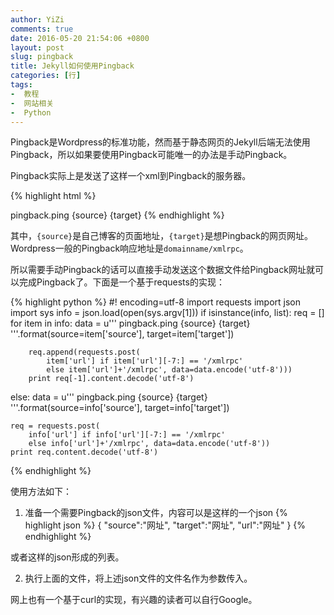 ```yaml
---
author: YiZi
comments: true
date: 2016-05-20 21:54:06 +0800
layout: post
slug: pingback
title: Jekyll如何使用Pingback
categories: [行]
tags:
-  教程
-  网站相关
-  Python
---
```

Pingback是Wordpress的标准功能，然而基于静态网页的Jekyll后端无法使用Pingback，所以如果要使用Pingback可能唯一的办法是手动Pingback。

Pingback实际上是发送了这样一个xml到Pingback的服务器。


{% highlight html %}
<?xml version=”1.0” encoding=”utf-8”?>
<methodCall>
    <methodName>pingback.ping</methodName>
    <params>
        <param>
        <value>
            <string>{source}</string>
        </value>
        </param>
        <param>
        <value>
            <string>{target}</string>
        </value>
        </param>
    </params>
</methodCall>
{% endhighlight %}

其中，`{source}`是自己博客的页面地址，`{target}`是想Pingback的网页网址。Wordpress一般的Pingback响应地址是`domainname/xmlrpc`。

所以需要手动Pingback的话可以直接手动发送这个数据文件给Pingback网址就可以完成Pingback了。下面是一个基于requests的实现：

{% highlight python %}
#! encoding=utf-8
import requests
import json
import sys
info = json.load(open(sys.argv[1]))
if isinstance(info, list):
    req = []
    for item in info:
        data = u'''<?xml version="1.0" encoding="utf-8"?>
        <methodCall>
        <methodName>pingback.ping</methodName>
        <params>
         <param>
          <value>
           <string>{source}</string>
          </value>
         </param>
         <param>
          <value>
           <string>{target}</string>
          </value>
         </param>
        </params>
        </methodCall>
        '''.format(source=item['source'], target=item['target'])

        req.append(requests.post(
            item['url'] if item['url'][-7:] == '/xmlrpc'
            else item['url']+'/xmlrpc', data=data.encode('utf-8')))
        print req[-1].content.decode('utf-8')
else:
    data = u'''<?xml version="1.0" encoding="utf-8"?>
    <methodCall>
    <methodName>pingback.ping</methodName>
    <params>
     <param>
      <value>
       <string>{source}</string>
      </value>
     </param>
     <param>
      <value>
       <string>{target}</string>
      </value>
     </param>
    </params>
    </methodCall>
    '''.format(source=info['source'], target=info['target'])

    req = requests.post(
        info['url'] if info['url'][-7:] == '/xmlrpc'
        else info['url']+'/xmlrpc', data=data.encode('utf-8'))
    print req.content.decode('utf-8')

{% endhighlight %}

使用方法如下：

1. 准备一个需要Pingback的json文件，内容可以是这样的一个json
    {% highlight json %}
    {
        "source":"网址",
        "target":"网址",
        "url":"网址"
    }
    {% endhighlight %}

或者这样的json形成的列表。

2. 执行上面的文件，将上述json文件的文件名作为参数传入。

网上也有一个基于curl的实现，有兴趣的读者可以自行Google。
